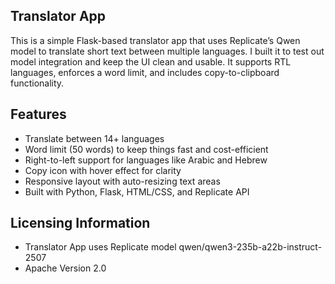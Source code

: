 ## Translator App

This is a simple Flask-based translator app that uses Replicate’s Qwen model to translate short text between multiple languages. 
I built it to test out model integration and keep the UI clean and usable. 
It supports RTL languages, enforces a word limit, and includes copy-to-clipboard functionality.

## Features

* Translate between 14+ languages
* Word limit (50 words) to keep things fast and cost-efficient
* Right-to-left support for languages like Arabic and Hebrew
* Copy icon with hover effect for clarity
* Responsive layout with auto-resizing text areas
* Built with Python, Flask, HTML/CSS, and Replicate API

## Licensing Information

* Translator App uses Replicate model qwen/qwen3-235b-a22b-instruct-2507
* Apache Version 2.0

